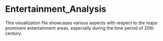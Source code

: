 # Entertainment_Analysis
This visualization file showcases various aspects with respect to the major prominent entertainment areas, especially during the time period of 20th century. 
